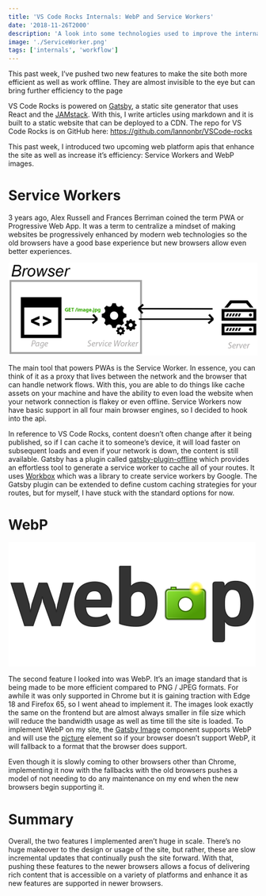 ```yaml
---
title: 'VS Code Rocks Internals: WebP and Service Workers'
date: '2018-11-26T2000'
description: 'A look into some technologies used to improve the internals of VS Code Rocks'
image: './ServiceWorker.png'
tags: ['internals', 'workflow']
---
```


This past week, I’ve pushed two new features to make the site both more efficient as well as work offline. They are almost invisible to the eye but can bring further efficiency to the page

<!-- end -->

VS Code Rocks is powered on [Gatsby](https://www.gatsbyjs.org/), a static site generator that uses React and the [JAMstack](https://jamstack.org/). With this, I write articles using markdown and it is built to a static website that can be deployed to a CDN. The repo for VS Code Rocks is on GitHub here: https://github.com/lannonbr/VSCode-rocks

This past week, I introduced two upcoming web platform apis that enhance the site as well as increase it’s efficiency: Service Workers and WebP images.

# Service Workers

3 years ago, Alex Russell and Frances Berriman coined the term PWA or Progressive Web App. It was a term to centralize a mindset of making websites be progressively enhanced by modern web technologies so the old browsers have a good base experience but new browsers allow even better experiences.

![Service Worker Architecture](sw.png)

The main tool that powers PWAs is the Service Worker. In essence, you can think of it as a proxy that lives between the network and the browser that can handle network flows. With this, you are able to do things like cache assets on your machine and have the ability to even load the website when your network connection is flakey or even offline. Service Workers now have basic support in all four main browser engines, so I decided to hook into the api.

In reference to VS Code Rocks, content doesn’t often change after it being published, so if I can cache it to someone’s device, it will load faster on subsequent loads and even if your network is down, the content is still available. Gatsby has a plugin called [gatsby-plugin-offline](https://www.gatsbyjs.org/packages/gatsby-plugin-offline/) which provides an effortless tool to generate a service worker to cache all of your routes. It uses [Workbox](https://developers.google.com/web/tools/workbox/) which was a library to create service workers by Google. The Gatsby plugin can be extended to define custom caching strategies for your routes, but for myself, I have stuck with the standard options for now.

# WebP

![WebP logo](webp.png)

The second feature I looked into was WebP. It’s an image standard that is being made to be more efficient compared to PNG / JPEG formats. For awhile it was only supported in Chrome but it is gaining traction with Edge 18 and Firefox 65, so I went ahead to implement it. The images look exactly the same on the frontend but are almost always smaller in file size which will reduce the bandwidth usage as well as time till the site is loaded. To implement WebP on my site, the [Gatsby Image](https://www.gatsbyjs.org/packages/gatsby-image/) component supports WebP and will use the [picture](https://developer.mozilla.org/en-US/docs/Web/HTML/Element/picture) element so if your browser doesn’t support WebP, it will fallback to a format that the browser does support.

Even though it is slowly coming to other browsers other than Chrome, implementing it now with the fallbacks with the old browsers pushes a model of not needing to do any maintenance on my end when the new browsers begin supporting it.

# Summary

Overall, the two features I implemented aren’t huge in scale. There’s no huge makeover to the design or usage of the site, but rather, these are slow incremental updates that continually push the site forward. With that, pushing these features to the newer browsers allows a focus of delivering rich content that is accessible on a variety of platforms and enhance it as new features are supported in newer browsers.
